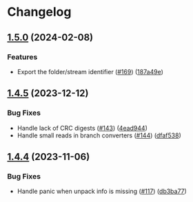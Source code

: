 # Changelog

## [1.5.0](https://github.com/gooxion/sevenzip/compare/v1.4.5...v1.5.0) (2024-02-08)


### Features

* Export the folder/stream identifier ([#169](https://github.com/gooxion/sevenzip/issues/169)) ([187a49e](https://github.com/gooxion/sevenzip/commit/187a49e243ec0618b527851fcee0503d8436e7c2))

## [1.4.5](https://github.com/gooxion/sevenzip/compare/v1.4.4...v1.4.5) (2023-12-12)


### Bug Fixes

* Handle lack of CRC digests ([#143](https://github.com/gooxion/sevenzip/issues/143)) ([4ead944](https://github.com/gooxion/sevenzip/commit/4ead944ad71398931b70a09ea40ba9ce742f4bf7))
* Handle small reads in branch converters ([#144](https://github.com/gooxion/sevenzip/issues/144)) ([dfaf538](https://github.com/gooxion/sevenzip/commit/dfaf538402be45e6cd12064b3d49e7496d2b22f4))

## [1.4.4](https://github.com/gooxion/sevenzip/compare/v1.4.3...v1.4.4) (2023-11-06)


### Bug Fixes

* Handle panic when unpack info is missing ([#117](https://github.com/gooxion/sevenzip/issues/117)) ([db3ba77](https://github.com/gooxion/sevenzip/commit/db3ba775286aa4efce8fdd1c398bf2bd4dfba37d))
